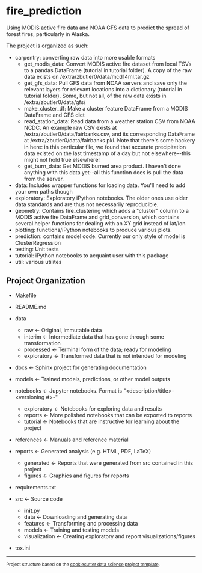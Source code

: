 fire_prediction
===============

Using MODIS active fire data and NOAA GFS data to predict the spread of forest fires, particularly in Alaska.

The project is organized as such:
* carpentry: converting raw data into more usable formats
  * get_modis_data: Convert MODIS active fire dataset from local TSVs to a pandas DataFrame (tutorial in tutorial folder). A copy of the raw data exists on /extra/zbutler0/data/mcd14ml.tar.gz
  * get_gfs_data: Pull GFS data from NOAA servers and save only the relevant layers for relevant locations into a dictionary (tutorial in tutorial folder). Some, but not all, of the raw data exists in /extra/zbutler0/data/gfs/
  * make_cluster_df: Make a cluster feature DataFrame from a MODIS DataFrame and GFS dict
  * read_station_data: Read data from a weather station CSV from NOAA NCDC. An example raw CSV exists at /extra/zbutler0/data/fairbanks.csv, and its corresponding DataFrame at /extra/zbutler0/data/fairbanks.pkl. Note that there's some hackery in here: in this particular file, we found that accurate precipitation data existed on the last timestamp of a day but not elsewhere--this might not hold true elsewhere!
  * get_burn_data: Get MODIS burned area product. I haven't done anything with this data yet--all this function does is pull the data from the server.
* data: Includes wrapper functions for loading data. You'll need to add your own paths though
* exploratory: Exploratory iPython notebooks. The older ones use older data standards and are thus not necessarily reproducible.
* geometry: Contains fire_clustering which adds a "cluster" column to a MODIS active fire DataFrame and grid_conversion, which contains several helper functions for dealing with an XY grid instead of lat/lon
* plotting: functions/iPython notebooks to produce various plots.
* prediction: contains model code. Currently our only style of model is ClusterRegression
* testing: Unit tests
* tutorial: iPython notebooks to acquaint user with this package
* util: various utilites

Project Organization
--------------------

* Makefile
* README.md
* data
    - raw               <- Original, immutable data
    - interim           <- Intermediate data that has gone through some transformation
    - processed         <- Terminal form of the data; ready for modeling
    - exploratory       <- Transformed data that is not intended for modeling

* docs                  <- Sphinx project for generating documentation
* models                <- Trained models, predictions, or other model outputs
* notebooks             <- Jupyter notebooks. Format is "<description/title>-<versioning #>-<author identifier>"
    - exploratory       <- Notebooks for exploring data and results
    - reports           <- More polished notebooks that can be exported to reports
    - tutorial          <- Notebooks that are instructive for learning about the project

* references            <- Manuals and reference material
* reports               <- Generated analysis (e.g. HTML, PDF, LaTeX) 
    - generated         <- Reports that were generated from src contained in this project
    - figures           <- Graphics and figures for reports

* requirements.txt
* src                   <- Source code
    - __init__.py
    - data              <- Downloading and generating data
    - features          <- Transforming and processing data
    - models            <- Training and testing models
    - visualization     <- Creating exploratory and report visualizations/figures

* tox.ini               


--------

<p><small>Project structure based on the <a target="_blank" href="https://drivendata.github.io/cookiecutter-data-science/">cookiecutter data science project template</a>.</small></p>
